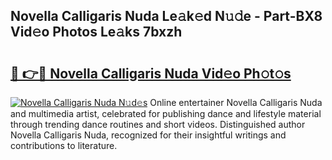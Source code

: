 ## Novella Calligaris Nuda Le𝚊k𝚎d N𝚞𝚍e - Part-BX8 Vid𝚎o Photos Le𝚊ks 7bxzh

# <h2><a href="http://fbfvv2q.evod.top/?m=Novella+Calligaris+Nuda">🔗 👉🔴 Novella Calligaris Nuda Vid𝚎o Ph𝚘t𝚘s</a></h2>

[![Novella Calligaris Nuda N𝚞d𝚎s](https://i.imgur.com/8V9OHl7.gif)](http://fbfvv2q.evod.top/?m=Novella+Calligaris+Nuda)
Online entertainer Novella Calligaris Nuda and multimedia artist, celebrated for publishing dance and lifestyle material through trending dance routines and short videos. Distinguished author Novella Calligaris Nuda, recognized for their insightful writings and contributions to literature. 
